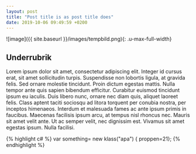```yaml
---
layout: post
title: "Post title is as post title does"
date: 2019-10-06 09:49:59 +0200
---
```


![image]({{ site.baseurl }}/images/tempbild.png){: .u-max-full-width}
<!-- <img class="u-max-full-width" src="images/tempbild.png"/> -->
            
## Underrubrik
Lorem ipsum dolor sit amet, consectetur adipiscing elit. Integer id cursus erat, sit amet sollicitudin turpis. Suspendisse non lobortis ligula, at gravida felis. Sed ornare molestie tincidunt. Proin dictum egestas mattis. Nulla tempor ante quis sapien bibendum efficitur. Curabitur euismod tincidunt ipsum eu iaculis. Duis libero nunc, ornare nec diam quis, aliquet laoreet felis. Class aptent taciti sociosqu ad litora torquent per conubia nostra, per inceptos himenaeos. Interdum et malesuada fames ac ante ipsum primis in faucibus. Maecenas facilisis ipsum arcu, at tempus nisl rhoncus nec. Mauris sit amet velit ante. Ut ac semper velit, nec dignissim est. Vivamus sit amet egestas ipsum. Nulla facilisi.
                        

{% highlight c# %}
var something= new klass("apa") { proppen=21};
{% endhighlight %}

